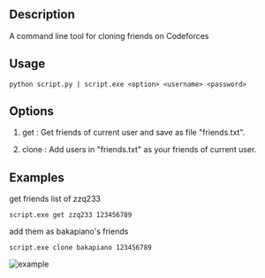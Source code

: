 ## Description
A command line tool for cloning friends on Codeforces

## Usage
```
python script.py | script.exe <option> <username> <password>
```

## Options

1. get : Get friends of current user and save as file "friends.txt".

2. clone : Add users in "friends.txt" as your friends of current user.

## Examples
get friends list of zzq233

```
script.exe get zzq233 123456789
```

add them as bakapiano's friends

```
script.exe clone bakapiano 123456789
```

![example](https://bakapiano.github.io/images/example.png)
